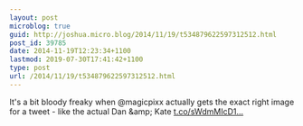 ```yaml
---
layout: post
microblog: true
guid: http://joshua.micro.blog/2014/11/19/t534879622597312512.html
post_id: 39785
date: 2014-11-19T12:23:34+1100
lastmod: 2019-07-30T17:41:42+1100
type: post
url: /2014/11/19/t534879622597312512.html
---
```

It's a bit bloody freaky when @magicpixx actually gets the exact right image for a tweet - like the actual Dan &amp;amp; Kate [t.co/sWdmMIcD1...](http://t.co/sWdmMIcD1h)
